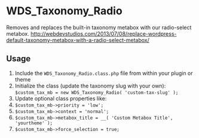 WDS_Taxonomy_Radio
==================

Removes and replaces the built-in taxonomy metabox with our radio-select metabox. http://webdevstudios.com/2013/07/08/replace-wordpress-default-taxonomy-metabox-with-a-radio-select-metabox/

Usage
------------

1. Include the `WDS_Taxonomy_Radio.class.php` file from within your plugin or theme
2. Initialize the class (update the taxonomy slug with your own): `$custom_tax_mb = new WDS_Taxonomy_Radio( 'custom-tax-slug' );`
3. Update optional class properties like:
  1. `$custom_tax_mb->priority = 'low';`
  2. `$custom_tax_mb->context = 'normal';`
  3. `$custom_tax_mb->metabox_title = __( 'Custom Metabox Title', 'yourtheme' );`
  4. `$custom_tax_mb->force_selection = true;`
